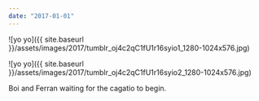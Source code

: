 ```yaml
---
date: "2017-01-01"
---
```


![yo yo]({{ site.baseurl }}/assets/images/2017/tumblr_oj4c2qC1fU1r16syio1_1280-1024x576.jpg)

![yo yo]({{ site.baseurl }}/assets/images/2017/tumblr_oj4c2qC1fU1r16syio2_1280-1024x576.jpg)

Boi and Ferran waiting for the cagatio to begin.
